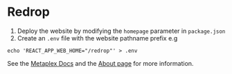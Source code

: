 # Redrop

1) Deploy the website by modifying the `homepage` parameter in `package.json`
2) Create an `.env` file with the website pathname prefix e.g

```
echo 'REACT_APP_WEB_HOME="/redrop"' > .env
```

See the [Metaplex Docs](https://docs.metaplex.com/airdrops/create-redrop) and the
[About page](https://redrop.metaplex.com/) for more information.
